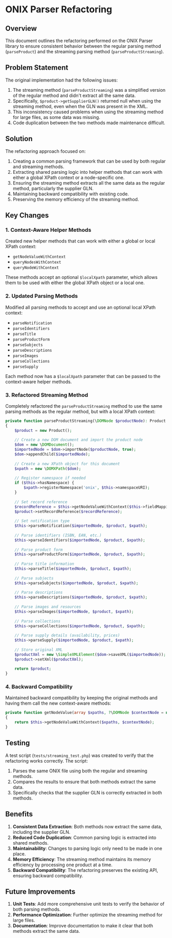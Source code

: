 # ONIX Parser Refactoring

## Overview

This document outlines the refactoring performed on the ONIX Parser library to ensure consistent behavior between the regular parsing method (`parseProduct`) and the streaming parsing method (`parseProductStreaming`).

## Problem Statement

The original implementation had the following issues:

1. The streaming method (`parseProductStreaming`) was a simplified version of the regular method and didn't extract all the same data.
2. Specifically, `$product->getSupplierGLN()` returned null when using the streaming method, even when the GLN was present in the XML.
3. This inconsistency caused problems when using the streaming method for large files, as some data was missing.
4. Code duplication between the two methods made maintenance difficult.

## Solution

The refactoring approach focused on:

1. Creating a common parsing framework that can be used by both regular and streaming methods.
2. Extracting shared parsing logic into helper methods that can work with either a global XPath context or a node-specific one.
3. Ensuring the streaming method extracts all the same data as the regular method, particularly the supplier GLN.
4. Maintaining backward compatibility with existing code.
5. Preserving the memory efficiency of the streaming method.

## Key Changes

### 1. Context-Aware Helper Methods

Created new helper methods that can work with either a global or local XPath context:

- `getNodeValueWithContext`
- `queryNodesWithContext`
- `queryNodeWithContext`

These methods accept an optional `$localXpath` parameter, which allows them to be used with either the global XPath object or a local one.

### 2. Updated Parsing Methods

Modified all parsing methods to accept and use an optional local XPath context:

- `parseNotification`
- `parseIdentifiers`
- `parseTitle`
- `parseProductForm`
- `parseSubjects`
- `parseDescriptions`
- `parseImages`
- `parseCollections`
- `parseSupply`

Each method now has a `$localXpath` parameter that can be passed to the context-aware helper methods.

### 3. Refactored Streaming Method

Completely refactored the `parseProductStreaming` method to use the same parsing methods as the regular method, but with a local XPath context:

```php
private function parseProductStreaming(\DOMNode $productNode): Product
{
    $product = new Product();
    
    // Create a new DOM document and import the product node
    $dom = new \DOMDocument();
    $importedNode = $dom->importNode($productNode, true);
    $dom->appendChild($importedNode);
    
    // Create a new XPath object for this document
    $xpath = new \DOMXPath($dom);
    
    // Register namespace if needed
    if ($this->hasNamespace) {
        $xpath->registerNamespace('onix', $this->namespaceURI);
    }
    
    // Set record reference
    $recordReference = $this->getNodeValueWithContext($this->fieldMappings['record_reference'], $importedNode, $xpath);
    $product->setRecordReference($recordReference);
    
    // Set notification type
    $this->parseNotification($importedNode, $product, $xpath);
    
    // Parse identifiers (ISBN, EAN, etc.)
    $this->parseIdentifiers($importedNode, $product, $xpath);
    
    // Parse product form
    $this->parseProductForm($importedNode, $product, $xpath);
    
    // Parse title information
    $this->parseTitle($importedNode, $product, $xpath);
    
    // Parse subjects
    $this->parseSubjects($importedNode, $product, $xpath);
    
    // Parse descriptions
    $this->parseDescriptions($importedNode, $product, $xpath);
    
    // Parse images and resources
    $this->parseImages($importedNode, $product, $xpath);
    
    // Parse collections
    $this->parseCollections($importedNode, $product, $xpath);
    
    // Parse supply details (availability, prices)
    $this->parseSupply($importedNode, $product, $xpath);
    
    // Store original XML
    $productXml = new \SimpleXMLElement($dom->saveXML($importedNode));
    $product->setXml($productXml);
    
    return $product;
}
```

### 4. Backward Compatibility

Maintained backward compatibility by keeping the original methods and having them call the new context-aware methods:

```php
private function getNodeValue(array $xpaths, ?\DOMNode $contextNode = null): ?string
{
    return $this->getNodeValueWithContext($xpaths, $contextNode);
}
```

## Testing

A test script (`tests/streaming_test.php`) was created to verify that the refactoring works correctly. The script:

1. Parses the same ONIX file using both the regular and streaming methods.
2. Compares the results to ensure that both methods extract the same data.
3. Specifically checks that the supplier GLN is correctly extracted in both methods.

## Benefits

1. **Consistent Data Extraction**: Both methods now extract the same data, including the supplier GLN.
2. **Reduced Code Duplication**: Common parsing logic is extracted into shared methods.
3. **Maintainability**: Changes to parsing logic only need to be made in one place.
4. **Memory Efficiency**: The streaming method maintains its memory efficiency by processing one product at a time.
5. **Backward Compatibility**: The refactoring preserves the existing API, ensuring backward compatibility.

## Future Improvements

1. **Unit Tests**: Add more comprehensive unit tests to verify the behavior of both parsing methods.
2. **Performance Optimization**: Further optimize the streaming method for large files.
3. **Documentation**: Improve documentation to make it clear that both methods extract the same data.
